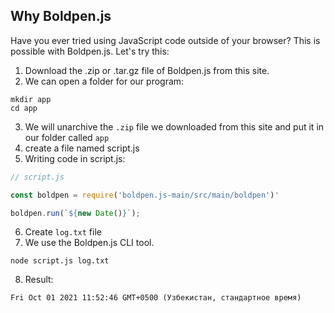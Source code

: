 ## Why Boldpen.js
Have you ever tried using JavaScript code outside of your browser? This is possible with Boldpen.js. Let's try this:
1. Download the .zip or .tar.gz file of Boldpen.js from this site.
2. We can open a folder for our program:
```
mkdir app
cd app
```
3. We will unarchive the `.zip` file we downloaded from this site and put it in our folder called `app`
4. create a file named script.js
5. Writing code in script.js:
```js
// script.js

const boldpen = require('boldpen.js-main/src/main/boldpen')'

boldpen.run(`${new Date()}`);
```
6. Create `log.txt` file
7. We use the Boldpen.js CLI tool.
```
node script.js log.txt
```
8. Result:
```
Fri Oct 01 2021 11:52:46 GMT+0500 (Узбекистан, стандартное время)
```
